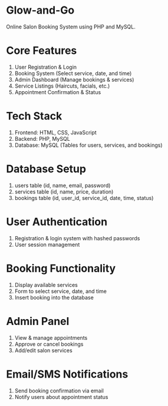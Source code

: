# Glow-and-Go
 Online Salon Booking System using PHP and MySQL.
 
# Core Features

1. User Registration & Login
2. Booking System (Select service, date, and time)
3. Admin Dashboard (Manage bookings & services)
4. Service Listings (Haircuts, facials, etc.)
5. Appointment Confirmation & Status

# Tech Stack
1. Frontend: HTML, CSS, JavaScript
2. Backend: PHP, MySQL
3. Database: MySQL (Tables for users, services, and bookings)

# Database Setup
1. users table (id, name, email, password)
2. services table (id, name, price, duration)
3. bookings table (id, user_id, service_id, date, time, status)
   
# User Authentication
1. Registration & login system with hashed passwords
2. User session management


# Booking Functionality
1. Display available services
2. Form to select service, date, and time
3. Insert booking into the database


# Admin Panel
1. View & manage appointments
2. Approve or cancel bookings
3. Add/edit salon services


# Email/SMS Notifications
1. Send booking confirmation via email
2. Notify users about appointment status
